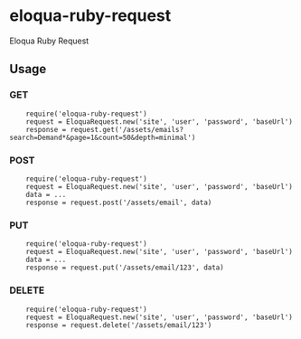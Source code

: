 eloqua-ruby-request
==================

Eloqua Ruby Request

## Usage

### GET
        require('eloqua-ruby-request')
        request = EloquaRequest.new('site', 'user', 'password', 'baseUrl')
        response = request.get('/assets/emails?search=Demand*&page=1&count=50&depth=minimal')

### POST
        require('eloqua-ruby-request')
        request = EloquaRequest.new('site', 'user', 'password', 'baseUrl')
        data = ...
        response = request.post('/assets/email', data)

### PUT
        require('eloqua-ruby-request')
        request = EloquaRequest.new('site', 'user', 'password', 'baseUrl')
        data = ...
        response = request.put('/assets/email/123', data)

### DELETE
        require('eloqua-ruby-request')
        request = EloquaRequest.new('site', 'user', 'password', 'baseUrl')
        response = request.delete('/assets/email/123')
        
